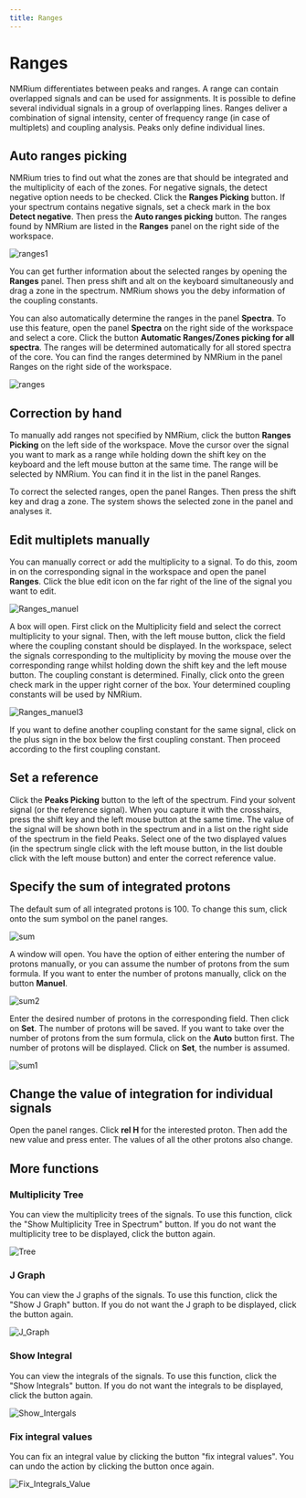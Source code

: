 ```yaml
---
title: Ranges
---
```


# Ranges

NMRium differentiates between peaks and ranges. A range can contain overlapped signals and can be used for assignments. It is possible to define several individual signals in a group of overlapping lines. Ranges deliver a combination of signal intensity, center of frequency range (in case of multiplets) and coupling analysis. Peaks only define individual lines.

## Auto ranges picking

NMRium tries to find out what the zones are that should be integrated and the multiplicity of each of the zones. For negative signals, the detect negative option needs to be checked. Click the **Ranges Picking** button. If your spectrum contains negative signals, set a check mark in the box **Detect negative**. Then press the **Auto ranges picking** button. The ranges found by NMRium are listed in the **Ranges** panel on the right side of the workspace.

![ranges1](Ranges1.svg)
 
You can get further information about the selected ranges by opening the **Ranges** panel. Then press shift and alt on the keyboard simultaneously and drag a zone in the spectrum. NMRium shows you the deby information of the coupling constants. 

You can also automatically determine the ranges in the panel **Spectra**. To use this feature, open the panel **Spectra** on the right side of the workspace and select a core. Click the button **Automatic Ranges/Zones picking for all spectra**. The ranges will be determined automatically for all stored spectra of the core. You can find the ranges determined by NMRium in the panel Ranges on the right side of the workspace.

![ranges](Ranges.svg)
 
## Correction by hand

To manually add ranges not specified by NMRium, click the button **Ranges Picking** on the left side of the workspace. Move the cursor over the signal you want to mark as a range while holding down the shift key on the keyboard and the left mouse button at the same time. The range will be selected by NMRium. You can find it in the list in the panel Ranges. 

To correct the selected ranges, open the panel Ranges. Then press the shift key and drag a zone. The system shows the selected zone in the panel and analyses it. 

## Edit multiplets manually

You can manually correct or add the multiplicity to a signal. To do this, zoom in on the corresponding signal in the workspace and open the panel **Ranges**. Click the blue edit icon on the far right of the line of the signal you want to edit. 

![Ranges_manuel](Ranges_manuel.svg)

A box will open. First click on the Multiplicity field and select the correct multiplicity to your signal. Then, with the left mouse button, click the field where the coupling constant should be displayed. In the workspace, select the signals corresponding to the multiplicity by moving the mouse over the corresponding range whilst holding down the shift key and the left mouse button. The coupling constant is determined. Finally, click onto the green check mark in the upper right corner of the box. Your determined coupling constants will be used by NMRium.

![Ranges_manuel3](Ranges_manuel3.svg)

If you want to define another coupling constant for the same signal, click on the plus sign in the box below the first coupling constant. Then proceed according to the first coupling constant.

## Set a reference

Click the **Peaks Picking** button to the left of the spectrum. Find your solvent signal (or the reference signal). When you capture it with the crosshairs, press the shift key and the left mouse button at the same time. The value of the signal will be shown both in the spectrum and in a list on the right side of the spectrum in the field Peaks. Select one of the two displayed values (in the spectrum single click with the left mouse button, in the list double click with the left mouse button) and enter the correct reference value.

## Specify the sum of integrated protons

The default sum of all integrated protons is 100. To change this sum, click onto the sum symbol on the panel ranges.

![sum](sum.svg)

A window will open. You have the option of either entering the number of protons manually, or you can assume the number of protons from the sum formula. If you want to enter the number of protons manually, click on the button **Manuel**.

![sum2](sum2.svg)

Enter the desired number of protons in the corresponding field. Then click on **Set**. The number of protons will be saved. If you want to take over the number of protons from the sum formula, click on the **Auto** button first. The number of protons will be displayed. Click on **Set**, the number is assumed. 

![sum1](sum1.svg)

## Change the value of integration for individual signals

Open the panel ranges. Click **rel H** for the interested proton. Then add the new value and press enter. The values of all the other protons also change. 

## More functions

### Multiplicity Tree

You can view the multiplicity trees of the signals. To use this function, click the "Show Multiplicity Tree in Spectrum" button. If you do not want the multiplicity tree to be displayed, click the button again.

![Tree](Tree.svg)

### J Graph

You can view the J graphs of the signals. To use this function, click the "Show J Graph" button. If you do not want the J graph to be displayed, click the button again.

![J_Graph](J_Graph.svg)

### Show Integral

You can view the integrals of the signals. To use this function, click the "Show Integrals" button. If you do not want the integrals to be displayed, click the button again.

![Show_Intergals](Show_Intergals.svg)

### Fix integral values

You can fix an integral value by clicking the button "fix integral values". You can undo the action by clicking the button once again.

![Fix_Integrals_Value](Fix_Integrals_Value.svg)
